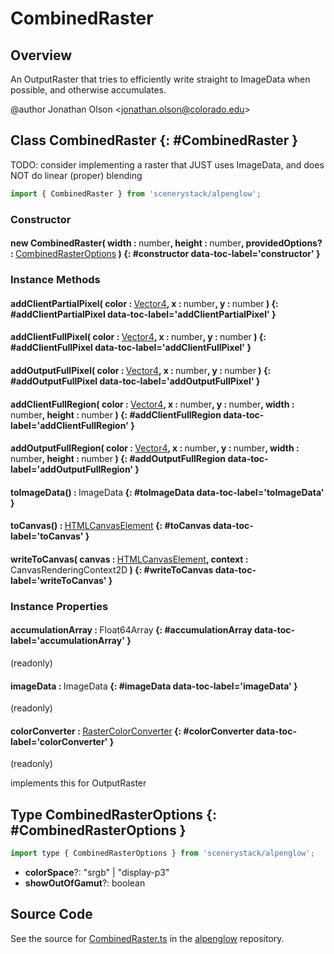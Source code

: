 # CombinedRaster

## Overview

An OutputRaster that tries to efficiently write straight to ImageData when possible, and otherwise accumulates.

@author Jonathan Olson &lt;jonathan.olson@colorado.edu&gt;

## Class CombinedRaster {: #CombinedRaster }


TODO: consider implementing a raster that JUST uses ImageData, and does NOT do linear (proper) blending

```js
import { CombinedRaster } from 'scenerystack/alpenglow';
```
### Constructor

#### new CombinedRaster( width : <span style="font-weight: 400;"><span style="color: hsla(calc(var(--md-hue) + 180deg),80%,40%,1);">number</span></span>, height : <span style="font-weight: 400;"><span style="color: hsla(calc(var(--md-hue) + 180deg),80%,40%,1);">number</span></span>, providedOptions? : <span style="font-weight: 400;">[CombinedRasterOptions](../alpenglow/CombinedRaster.md#CombinedRasterOptions)</span> ) {: #constructor data-toc-label='constructor' }

### Instance Methods

#### addClientPartialPixel( color : <span style="font-weight: 400;">[Vector4](../dot/Vector4.md)</span>, x : <span style="font-weight: 400;"><span style="color: hsla(calc(var(--md-hue) + 180deg),80%,40%,1);">number</span></span>, y : <span style="font-weight: 400;"><span style="color: hsla(calc(var(--md-hue) + 180deg),80%,40%,1);">number</span></span> ) {: #addClientPartialPixel data-toc-label='addClientPartialPixel' }

#### addClientFullPixel( color : <span style="font-weight: 400;">[Vector4](../dot/Vector4.md)</span>, x : <span style="font-weight: 400;"><span style="color: hsla(calc(var(--md-hue) + 180deg),80%,40%,1);">number</span></span>, y : <span style="font-weight: 400;"><span style="color: hsla(calc(var(--md-hue) + 180deg),80%,40%,1);">number</span></span> ) {: #addClientFullPixel data-toc-label='addClientFullPixel' }

#### addOutputFullPixel( color : <span style="font-weight: 400;">[Vector4](../dot/Vector4.md)</span>, x : <span style="font-weight: 400;"><span style="color: hsla(calc(var(--md-hue) + 180deg),80%,40%,1);">number</span></span>, y : <span style="font-weight: 400;"><span style="color: hsla(calc(var(--md-hue) + 180deg),80%,40%,1);">number</span></span> ) {: #addOutputFullPixel data-toc-label='addOutputFullPixel' }

#### addClientFullRegion( color : <span style="font-weight: 400;">[Vector4](../dot/Vector4.md)</span>, x : <span style="font-weight: 400;"><span style="color: hsla(calc(var(--md-hue) + 180deg),80%,40%,1);">number</span></span>, y : <span style="font-weight: 400;"><span style="color: hsla(calc(var(--md-hue) + 180deg),80%,40%,1);">number</span></span>, width : <span style="font-weight: 400;"><span style="color: hsla(calc(var(--md-hue) + 180deg),80%,40%,1);">number</span></span>, height : <span style="font-weight: 400;"><span style="color: hsla(calc(var(--md-hue) + 180deg),80%,40%,1);">number</span></span> ) {: #addClientFullRegion data-toc-label='addClientFullRegion' }

#### addOutputFullRegion( color : <span style="font-weight: 400;">[Vector4](../dot/Vector4.md)</span>, x : <span style="font-weight: 400;"><span style="color: hsla(calc(var(--md-hue) + 180deg),80%,40%,1);">number</span></span>, y : <span style="font-weight: 400;"><span style="color: hsla(calc(var(--md-hue) + 180deg),80%,40%,1);">number</span></span>, width : <span style="font-weight: 400;"><span style="color: hsla(calc(var(--md-hue) + 180deg),80%,40%,1);">number</span></span>, height : <span style="font-weight: 400;"><span style="color: hsla(calc(var(--md-hue) + 180deg),80%,40%,1);">number</span></span> ) {: #addOutputFullRegion data-toc-label='addOutputFullRegion' }

#### toImageData() : <span style="font-weight: 400;">ImageData</span> {: #toImageData data-toc-label='toImageData' }

#### toCanvas() : <span style="font-weight: 400;">[HTMLCanvasElement](https://developer.mozilla.org/en-US/docs/Web/API/HTMLCanvasElement)</span> {: #toCanvas data-toc-label='toCanvas' }

#### writeToCanvas( canvas : <span style="font-weight: 400;">[HTMLCanvasElement](https://developer.mozilla.org/en-US/docs/Web/API/HTMLCanvasElement)</span>, context : <span style="font-weight: 400;">CanvasRenderingContext2D</span> ) {: #writeToCanvas data-toc-label='writeToCanvas' }

### Instance Properties

#### accumulationArray : <span style="font-weight: 400;">Float64Array</span> {: #accumulationArray data-toc-label='accumulationArray' }

(readonly)

#### imageData : <span style="font-weight: 400;">ImageData</span> {: #imageData data-toc-label='imageData' }

(readonly)

#### colorConverter : <span style="font-weight: 400;">[RasterColorConverter](../alpenglow/RasterColorConverter.md)</span> {: #colorConverter data-toc-label='colorConverter' }

(readonly)

implements this for OutputRaster



## Type CombinedRasterOptions {: #CombinedRasterOptions }


```js
import type { CombinedRasterOptions } from 'scenerystack/alpenglow';
```
- **colorSpace**?: "srgb" | "display-p3"
- **showOutOfGamut**?: <span style="color: hsla(calc(var(--md-hue) + 180deg),80%,40%,1);">boolean</span>




## Source Code

See the source for [CombinedRaster.ts](https://github.com/phetsims/alpenglow/blob/main/js/raster/CombinedRaster.ts) in the [alpenglow](https://github.com/phetsims/alpenglow) repository.
